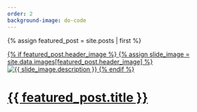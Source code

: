 ```yaml
---
order: 2
background-image: do-code
---
```


{% assign featured_post = site.posts | first %}

<div class='container'>
  <div class="row">
    <div class="col-lg-2 col-md-1"></div>
    <div class="col-lg-8 col-md-10 p-3 my-auto">
      <a class="slider__slide-link" href="{{ site.url }}{{ featured_post.url }}">
        {% if featured_post.header_image %}
          {% assign slide_image = site.data.images[featured_post.header_image] %}
          <img class="slider__slide-illustration" src="{{ slide_image.file }}" alt="{{ slide_image.description }}">
        {% endif %}
        <h1 class="slider__slide-illustration-title">{{ featured_post.title }}</h1>
      </a>
    </div>
  </div>
</div>
